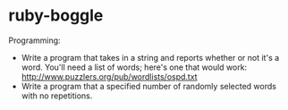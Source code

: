 ruby-boggle
===========

Programming:
* Write a program that takes in a string and reports whether or not it's a word.  You'll need a list of words; here's one that would work: http://www.puzzlers.org/pub/wordlists/ospd.txt
* Write a program that a specified number of randomly selected words with no repetitions.

